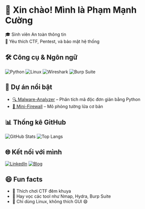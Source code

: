 # 👋 Xin chào! Mình là Phạm Mạnh Cường

🎓 Sinh viên An toàn thông tin  
🔐 Yêu thích CTF, Pentest, và bảo mật hệ thống

## 🛠️ Công cụ & Ngôn ngữ
![Python](https://img.shields.io/badge/-Python-3776AB?style=flat&logo=python&logoColor=white)
![Linux](https://img.shields.io/badge/-Linux-FCC624?style=flat&logo=linux&logoColor=black)
![Wireshark](https://img.shields.io/badge/-Wireshark-1679A7?style=flat&logo=wireshark&logoColor=white)
![Burp Suite](https://img.shields.io/badge/-Burp%20Suite-FF6600?style=flat&logoColor=white)

## 🚀 Dự án nổi bật
- [🔍 Malware-Analyzer](https://github.com/phammancuong/Malware-Analyzer) – Phân tích mã độc đơn giản bằng Python
- [🔐 Mini-Firewall](https://github.com/phammancuong/Mini-Firewall) – Mô phỏng tường lửa cơ bản

## 📊 Thống kê GitHub

![GitHub Stats](https://github-readme-stats.vercel.app/api?username=phammancuong&show_icons=true&theme=radical)
![Top Langs](https://github-readme-stats.vercel.app/api/top-langs/?username=phammancuong&layout=compact)

## 🌐 Kết nối với mình
[![LinkedIn](https://img.shields.io/badge/-LinkedIn-blue?style=flat&logo=linkedin&logoColor=white)](https://linkedin.com/in/phammancuong)
[![Blog](https://img.shields.io/badge/-Blog-orange?style=flat&logo=wordpress&logoColor=white)](https://phammancuong.blog)

## 😄 Fun facts
- 🎯 Thích chơi CTF đêm khuya
- 🧠 Hay vọc các tool như Nmap, Hydra, Burp Suite
- 🐧 Chỉ dùng Linux, không thích GUI 😄
>
